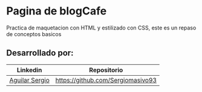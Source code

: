 # Pagina de blogCafe
Practica de maquetacion con HTML y estilizado con CSS, este es un repaso de conceptos basicos


## Desarrollado por:

| Linkedin | Repositorio |
| ------ | ------ |
| [Aguilar Sergio](https://www.linkedin.com/in/sergioaguilarsoria/) | https://github.com/Sergiomasivo93 |
